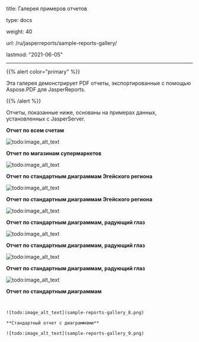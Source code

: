 title: Галерея примеров отчетов

type: docs

weight: 40

url: /ru/jasperreports/sample-reports-gallery/

lastmod: "2021-06-05"

---

{{% alert color="primary" %}}

Эта галерея демонстрирует PDF отчеты, экспортированные с помощью Aspose.PDF для JasperReports.

{{% /alert %}}

Отчеты, показанные ниже, основаны на примерах данных, установленных с JasperServer.

**Отчет по всем счетам**

![todo:image_alt_text](sample-reports-gallery_1.png)

**Отчет по магазинам супермаркетов**

![todo:image_alt_text](sample-reports-gallery_2.png)

**Отчет по стандартным диаграммам Эгейского региона**

![todo:image_alt_text](sample-reports-gallery_3.png)

**Отчет по стандартным диаграммам Эгейского региона**

![todo:image_alt_text](sample-reports-gallery_4.png)

**Отчет по стандартным диаграммам, радующий глаз**

![todo:image_alt_text](sample-reports-gallery_5.png)

**Отчет по стандартным диаграммам, радующий глаз**

![todo:image_alt_text](sample-reports-gallery_6.png)

**Отчет по стандартным диаграммам, радующий глаз**

![todo:image_alt_text](sample-reports-gallery_7.png)

**Отчет по стандартным диаграммам**
```


![todo:image_alt_text](sample-reports-gallery_8.png)

**Стандартный отчет с диаграммами**

![todo:image_alt_text](sample-reports-gallery_9.png)
```